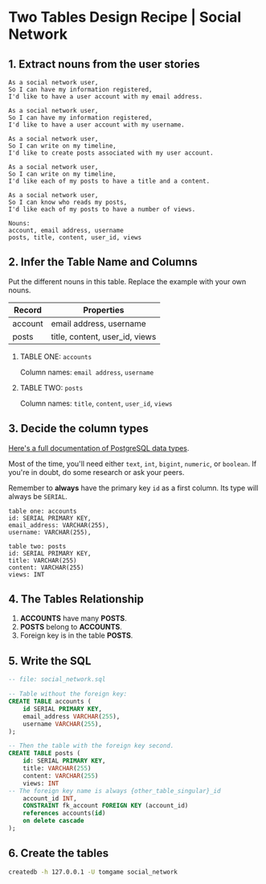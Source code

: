 # Two Tables Design Recipe | Social Network

## 1. Extract nouns from the user stories

```
As a social network user,
So I can have my information registered,
I'd like to have a user account with my email address.

As a social network user,
So I can have my information registered,
I'd like to have a user account with my username.

As a social network user,
So I can write on my timeline,
I'd like to create posts associated with my user account.

As a social network user,
So I can write on my timeline,
I'd like each of my posts to have a title and a content.

As a social network user,
So I can know who reads my posts,
I'd like each of my posts to have a number of views.

```
```
Nouns:
account, email address, username
posts, title, content, user_id, views
```

## 2. Infer the Table Name and Columns

Put the different nouns in this table. Replace the example with your own nouns.

| Record    | Properties                     |
| --------- | ------------------------------ |
| account   | email address, username        |
| posts     | title, content, user_id, views |

1. TABLE ONE: `accounts` 

    Column names: `email address`, `username`

2. TABLE TWO: `posts` 

    Column names: `title`, `content`, `user_id`, `views`

## 3. Decide the column types

[Here's a full documentation of PostgreSQL data types](https://www.postgresql.org/docs/current/datatype.html).

Most of the time, you'll need either `text`, `int`, `bigint`, `numeric`, or `boolean`. If you're in doubt, do some research or ask your peers.

Remember to **always** have the primary key `id` as a first column. Its type will always be `SERIAL`.

```
table one: accounts
id: SERIAL PRIMARY KEY,
email_address: VARCHAR(255),
username: VARCHAR(255),

table two: posts
id: SERIAL PRIMARY KEY,
title: VARCHAR(255)
content: VARCHAR(255)
views: INT

```

## 4. The Tables Relationship

1. **ACCOUNTS** have many **POSTS**.
2. **POSTS** belong to **ACCOUNTS**.
3. Foreign key is in the table **POSTS**.


## 5. Write the SQL

```sql
-- file: social_network.sql

-- Table without the foreign key:
CREATE TABLE accounts (
    id SERIAL PRIMARY KEY,
    email_address VARCHAR(255),
    username VARCHAR(255),
);

-- Then the table with the foreign key second.
CREATE TABLE posts (
    id: SERIAL PRIMARY KEY,
    title: VARCHAR(255)
    content: VARCHAR(255)
    views: INT
-- The foreign key name is always {other_table_singular}_id
    account_id INT,
    CONSTRAINT fk_account FOREIGN KEY (account_id)
    references accounts(id)
    on delete cascade
);

```

## 6. Create the tables

```bash
createdb -h 127.0.0.1 -U tomgame social_network
```